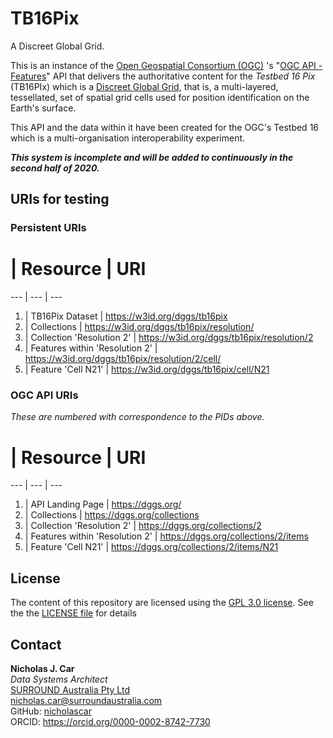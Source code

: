 # TB16Pix

A Discreet Global Grid.

This is an instance of the [Open Geospatial Consortium (OGC)](https://www.ogc.org/) 's "[OGC API - Features](http://www.opengis.net/doc/IS/ogcapi-features-1/1.0)" API that delivers the authoritative content for the *Testbed 16 Pix* (TB16PIx) which is a [Discreet Global Grid](http://docs.opengeospatial.org/as/15-104r5/15-104r5.html#4), that is, a multi-layered, tessellated, set of spatial grid cells used for position identification on the Earth's surface.

This API and the data within it have been created for the OGC's Testbed 16 which is a multi-organisation interoperability experiment.

***This system is incomplete and will be added to continuously in the second half of 2020.***

## URIs for testing
### Persistent URIs
# | Resource | URI
--- | --- | ---
1. | TB16Pix Dataset | <https://w3id.org/dggs/tb16pix>
2. | Collections | <https://w3id.org/dggs/tb16pix/resolution/>
3. | Collection 'Resolution 2' | <https://w3id.org/dggs/tb16pix/resolution/2>
4. | Features within 'Resolution 2' | <https://w3id.org/dggs/tb16pix/resolution/2/cell/>
5. | Feature 'Cell N21' | <https://w3id.org/dggs/tb16pix/cell/N21> 

### OGC API URIs
*These are numbered with correspondence to the PIDs above.*

# | Resource | URI
--- | --- | ---
1. | API Landing Page | <https://dggs.org/> 
2. | Collections | <https://dggs.org/collections> 
3. | Collection 'Resolution 2' | <https://dggs.org/collections/2>
4. | Features within 'Resolution 2' | <https://dggs.org/collections/2/items>
5. | Feature 'Cell N21' | <https://dggs.org/collections/2/items/N21>

## License
The content of this repository are licensed using the [GPL 3.0 license](https://www.gnu.org/licenses/quick-guide-gplv3.html). See the the [LICENSE file](LICENSE) for details


## Contact
**Nicholas J. Car**  
*Data Systems Architect*  
[SURROUND Australia Pty Ltd](https://surroundaustralia.com)  
<nicholas.car@surroundaustralia.com>  
GitHub: [nicholascar](https://github.com/nicholascar)  
ORCID: <https://orcid.org/0000-0002-8742-7730>  